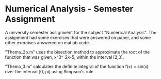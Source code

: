 # Numerical Analysis - Semester Assignment

A university semester assignment for the subject "Numerical Analysis". The assignment had some exercises that were answered on paper, and some other exercises answered on matlab code.

"Thema_2b.m" uses the bisection method to approximate the root of the function that was given, x^3^-2x-5, within the interval [2,3].

"Thema_3.m" calculates the definite integral of the function f(x) = sin(x) over the interval [0, pi] using Simpson's rule.